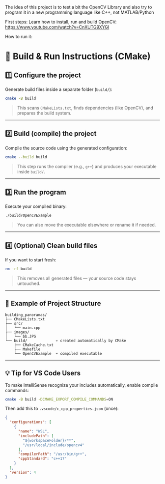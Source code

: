 The idea of this project is to test a bit the OpenCV Library and also try to program it in a new programming language like C++, not MATLAB/Python

First steps:
Learn how to install, run and build OpenCV: https://www.youtube.com/watch?v=CnXUTG9XYGI

How to run it:


# 🧠 Build & Run Instructions (CMake)

## 1️⃣ Configure the project
Generate build files inside a separate folder (`build/`):
```bash
cmake -B build
```
> This scans `CMakeLists.txt`, finds dependencies (like OpenCV), and prepares the build system.

---

## 2️⃣ Build (compile) the project
Compile the source code using the generated configuration:
```bash
cmake --build build
```
> This step runs the compiler (e.g., `g++`) and produces your executable inside `build/`.

---

## 3️⃣ Run the program
Execute your compiled binary:
```bash
./build/OpenCVExample
```
> You can also move the executable elsewhere or rename it if needed.

---

## 4️⃣ (Optional) Clean build files
If you want to start fresh:
```bash
rm -rf build
```
> This removes all generated files — your source code stays untouched.

---

## 🧩 Example of Project Structure
```
building_panoramas/
├── CMakeLists.txt
├── src/
│   └── main.cpp
├── images/
│   └── bb.JPG
└── build/             ← created automatically by CMake
    ├── CMakeCache.txt
    ├── Makefile
    └── OpenCVExample  ← compiled executable
```

---

## 💡 Tip for VS Code Users
To make IntelliSense recognize your includes automatically, enable compile commands:
```bash
cmake -B build -DCMAKE_EXPORT_COMPILE_COMMANDS=ON
```
Then add this to `.vscode/c_cpp_properties.json` (once):
```json
{
  "configurations": [
    {
      "name": "WSL",
      "includePath": [
        "${workspaceFolder}/**",
        "/usr/local/include/opencv4"
      ],
      "compilerPath": "/usr/bin/g++",
      "cppStandard": "c++17"
    }
  ],
  "version": 4
}
```
